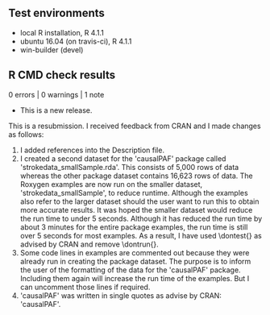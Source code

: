 ## Test environments
* local R installation, R 4.1.1
* ubuntu 16.04 (on travis-ci), R 4.1.1
* win-builder (devel)

## R CMD check results

0 errors | 0 warnings | 1 note

* This is a new release.

This is a resubmission. I received feedback from CRAN and I made changes as follows:
1. I added references into the Description file.
2. I created a second dataset for the 'causalPAF' package called 'strokedata_smallSample.rda'. This consists of 5,000 rows of data whereas the other package dataset contains 16,623 rows of data. The Roxygen examples are now run on the smaller dataset, 'strokedata_smallSample', to reduce runtime. Although the examples also refer to the larger dataset should the user want to run this to obtain more accurate results. It was hoped the smaller dataset would reduce the run time to under 5 seconds. Although it has reduced the run time by about 3 minutes for the entire package examples, the run time is still over 5 seconds for most examples. As a result, I have used \dontest{} as advised by CRAN and remove \dontrun{}.
3. Some code lines in examples are commented out because they were already run in creating the package dataset. The purpose is to inform the user of the formatting of the data for the 'causalPAF' package. Including them again will increase the run time of the examples. But I can uncomment those lines if required.
4.   'causalPAF' was written in single quotes as advise by CRAN: 'causalPAF'.


